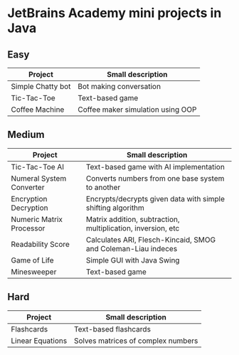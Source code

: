 # JetBrains Academy mini projects in Java

## Easy
| Project                   | Small description                                            |
| ------------------------- | ------------------------------------------------------------ |
| Simple Chatty bot         | Bot making conversation                                      |
| Tic-Tac-Toe               | Text-based game                                              |
| Coffee Machine            | Coffee maker simulation using OOP                            |

## Medium
| Project                   | Small description                                            |
| ------------------------- | ------------------------------------------------------------ |
| Tic-Tac-Toe AI            | Text-based game with AI implementation                       |
| Numeral System Converter  | Converts numbers from one base system to another             |
| Encryption Decryption     | Encrypts/decrypts given data with simple shifting algorithm  |
| Numeric Matrix Processor  | Matrix addition, subtraction, multiplication, inversion, etc |
| Readability Score         | Calculates ARI, Flesch-Kincaid, SMOG and Coleman-Liau indeces|
| Game of Life              | Simple GUI with Java Swing                                   |
| Minesweeper               | Text-based game                                              |

## Hard
| Project                   | Small description                                            |
| ------------------------- | ------------------------------------------------------------ |
| Flashcards                | Text-based flashcards                                        |
| Linear Equations          | Solves matrices of complex numbers                           |
